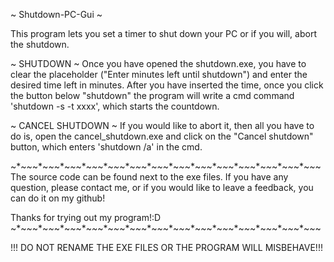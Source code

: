~ Shutdown-PC-Gui ~

This program lets you set a timer to shut down your PC or if you will, abort the shutdown.



~ SHUTDOWN ~
Once you have opened the shutdown.exe, you have to clear the placeholder ("Enter minutes left until shutdown") and enter the desired time left in minutes. After you have inserted the time, once you click the button below "shutdown" the program will write a cmd command 'shutdown -s -t xxxx', which starts the countdown.

~ CANCEL SHUTDOWN ~
If you would like to abort it, then all you have to do is, open the cancel_shutdown.exe and click on the "Cancel shutdown" button, which enters 'shutdown /a' in the cmd.



~*~*~*~*~*~*~*~*~*~*~*~*~*~*~*~*~*~*~*~*~*~*~*~*~*~*~*~*~*~*~*~*~*~*~*~*~*~*~*~*~*~*~
The source code can be found next to the exe files. If you have any question, please contact me, or if you would like to leave a feedback, you can do it on my github!

Thanks for trying out my program!:D
~*~*~*~*~*~*~*~*~*~*~*~*~*~*~*~*~*~*~*~*~*~*~*~*~*~*~*~*~*~*~*~*~*~*~*~*~*~*~*~*~*~*~




!!! DO NOT RENAME THE EXE FILES OR THE PROGRAM WILL MISBEHAVE!!!
